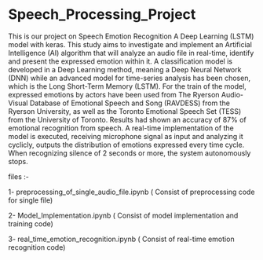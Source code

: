 # Speech_Processing_Project
This is our project on Speech Emotion Recognition
A Deep Learning (LSTM) model with keras.
This study aims to investigate and implement an Artificial Intelligence (AI) algorithm that will analyze an audio file in real-time, identify and present the expressed emotion within it.
A classification model is developed in a Deep Learning method, meaning a Deep Neural Network (DNN) while an advanced model for time-series analysis has been chosen, which is the Long Short-Term Memory (LSTM).
For the train of the model, expressed emotions by actors have been used from The Ryerson Audio-Visual Database of Emotional Speech and Song (RAVDESS) from the Ryerson University, as well as the Toronto Emotional Speech Set (TESS) from the University of Toronto. 
Results had shown an accuracy of 87% of emotional recognition from speech.
A real-time implementation of the model is executed, receiving microphone signal as input and analyzing it cyclicly, outputs the distribution of emotions expressed every time cycle. When recognizing silence of 2 seconds or more, the system autonomously stops.

files :-

1- preprocessing_of_single_audio_file.ipynb ( Consist of preprocessing code for single file)

2- Model_Implementation.ipynb ( Consist of model implementation and training code)

3- real_time_emotion_recognition.ipynb ( Consist of real-time emotion recognition code)

